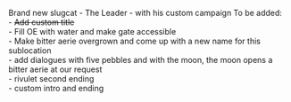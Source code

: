 Brand new slugcat - The Leader - with his custom campaign
To be added: <br/>
	- ~~Add custom title~~<br/>
	- Fill OE with water and make gate accessible <br/>
	- Make bitter aerie overgrown and come up with a new name for this sublocation <br/>
	- add dialogues with five pebbles and with the moon, the moon opens a bitter aerie at our request <br/>
	- rivulet second ending <br/>
	- custom intro and ending <br/>